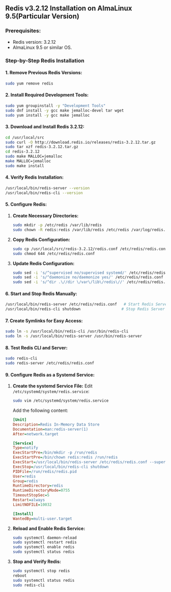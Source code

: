 ## Redis v3.2.12 Installation on AlmaLinux 9.5(Particular Version)

### Prerequisites:
- Redis version: 3.2.12
- AlmaLinux 9.5 or similar OS.

### Step-by-Step Redis Installation

#### 1. Remove Previous Redis Versions:
```bash
sudo yum remove redis
```

#### 2. Install Required Development Tools:
```bash
sudo yum groupinstall -y "Development Tools"
sudo dnf install -y gcc make jemalloc-devel tar wget
sudo yum install -y gcc make jemalloc
```

#### 3. Download and Install Redis 3.2.12:
```bash
cd /usr/local/src
sudo curl -O http://download.redis.io/releases/redis-3.2.12.tar.gz
sudo tar xzf redis-3.2.12.tar.gz
cd redis-3.2.12
sudo make MALLOC=jemalloc
make MALLOC=jemalloc
sudo make install
```

#### 4. Verify Redis Installation:
```bash
/usr/local/bin/redis-server --version
/usr/local/bin/redis-cli --version
```

#### 5. Configure Redis:

1. **Create Necessary Directories:**
   ```bash
   sudo mkdir -p /etc/redis /var/lib/redis
   sudo chown -R redis:redis /var/lib/redis /etc/redis /var/log/redis.log
   ```

2. **Copy Redis Configuration:**
   ```bash
   sudo cp /usr/local/src/redis-3.2.12/redis.conf /etc/redis/redis.conf
   sudo chmod 644 /etc/redis/redis.conf
   ```

3. **Update Redis Configuration:**
   ```bash
   sudo sed -i 's/^supervised no/supervised systemd/' /etc/redis/redis.conf
   sudo sed -i 's/^daemonize no/daemonize yes/' /etc/redis/redis.conf   # Start Redis in the background
   sudo sed -i 's/^dir .\//dir \/var\/lib\/redis\//' /etc/redis/redis.conf
   ```

#### 6. Start and Stop Redis Manually:
```bash
/usr/local/bin/redis-server /etc/redis/redis.conf   # Start Redis Server
/usr/local/bin/redis-cli shutdown                  # Stop Redis Server
```

#### 7. Create Symlinks for Easy Access:
```bash
sudo ln -s /usr/local/bin/redis-cli /usr/bin/redis-cli
sudo ln -s /usr/local/bin/redis-server /usr/bin/redis-server
```

#### 8. Test Redis CLI and Server:
```bash
sudo redis-cli
sudo redis-server /etc/redis/redis.conf
```

#### 9. Configure Redis as a Systemd Service:

1. **Create the systemd Service File:**
   Edit `/etc/systemd/system/redis.service`:
   ```bash
   sudo vim /etc/systemd/system/redis.service
   ```
   Add the following content:
   ```ini
   [Unit]
   Description=Redis In-Memory Data Store
   Documentation=man:redis-server(1)
   After=network.target

   [Service]
   Type=notify
   ExecStartPre=/bin/mkdir -p /run/redis
   ExecStartPre=/bin/chown redis:redis /run/redis
   ExecStart=/usr/local/bin/redis-server /etc/redis/redis.conf --supervised systemd
   ExecStop=/usr/local/bin/redis-cli shutdown
   PIDFile=/run/redis/redis.pid
   User=redis
   Group=redis
   RuntimeDirectory=redis
   RuntimeDirectoryMode=0755
   TimeoutStopSec=5
   Restart=always
   LimitNOFILE=10032

   [Install]
   WantedBy=multi-user.target
   ```

2. **Reload and Enable Redis Service:**
   ```bash
   sudo systemctl daemon-reload
   sudo systemctl restart redis
   sudo systemctl enable redis
   sudo systemctl status redis
   ```

3. **Stop and Verify Redis:**
   ```bash
   sudo systemctl stop redis
   reboot
   sudo systemctl status redis
   sudo redis-cli
   ```

